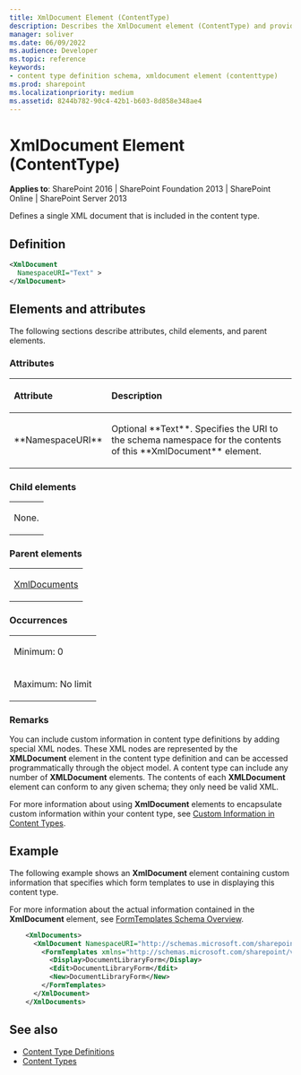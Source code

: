 ```yaml
---
title: XmlDocument Element (ContentType)
description: Describes the XmlDocument element (ContentType) and provides the element's definition, attributes, parent elements, remarks, and an example.
manager: soliver
ms.date: 06/09/2022
ms.audience: Developer
ms.topic: reference
keywords:
- content type definition schema, xmldocument element (contenttype)
ms.prod: sharepoint
ms.localizationpriority: medium
ms.assetid: 8244b782-90c4-42b1-b603-8d858e348ae4
---
```


# XmlDocument Element (ContentType)

**Applies to**: SharePoint 2016 | SharePoint Foundation 2013 | SharePoint Online | SharePoint Server 2013

Defines a single XML document that is included in the content type.

## Definition

```XML
<XmlDocument
  NamespaceURI="Text" >
</XmlDocument>
```

## Elements and attributes

The following sections describe attributes, child elements, and parent elements.

### Attributes

<table>
<colgroup>
<col width="20%" />
<col width="80%" />
</colgroup>
<thead>
<tr class="header">
<th align="left"><p>Attribute</p></th>
<th align="left"><p>Description</p></th>
</tr>
</thead>
<tbody>
<tr class="odd">
<td align="left"><p>**NamespaceURI**</p></td>
<td align="left"><p>Optional **Text**. Specifies the URI to the schema namespace for the contents of this **XmlDocument** element.</p></td>
</tr>
</tbody>
</table>

### Child elements

<table>
<colgroup>
<col width="100%" />
</colgroup>
<tbody>
<tr class="odd">
<td align="left"><p>None.</p></td>
</tr>
</tbody>
</table>

### Parent elements

<table>
<colgroup>
<col width="100%" />
</colgroup>
<tbody>
<tr class="odd">
<td align="left"><p><a href="xmldocuments-element-contenttype.md">XmlDocuments</a></p></td>
</tr>
</tbody>
</table>

### Occurrences

<table>
<colgroup>
<col width="100%" />
</colgroup>
<tbody>
<tr class="odd">
<td align="left"><p>Minimum: 0</p></td>
</tr>
<tr class="even">
<td align="left"><p>Maximum: No limit</p></td>
</tr>
</tbody>
</table>

### Remarks

You can include custom information in content type definitions by adding special XML nodes. These XML nodes are represented by the **XMLDocument** element in the content type definition and can be accessed programmatically through the object model. A content type can include any number of **XMLDocument** elements. The contents of each **XMLDocument** element can conform to any given schema; they only need be valid XML.

For more information about using **XmlDocument** elements to encapsulate custom information within your content type, see [Custom Information in Content Types](https://msdn.microsoft.com/library/83cc5cea-0422-4115-b330-2283283718d7(Office.15).aspx).

## Example

The following example shows an **XmlDocument** element containing custom information that specifies which form templates to use in displaying this content type.

For more information about the actual information contained in the **XmlDocument** element, see [FormTemplates Schema Overview](https://msdn.microsoft.com/library/88de244c-8d40-4f4d-953d-c7bbbc1dac24(Office.15).aspx).

```XML
    <XmlDocuments>
      <XmlDocument NamespaceURI="http://schemas.microsoft.com/sharepoint/v3/contenttype/forms">
        <FormTemplates xmlns="http://schemas.microsoft.com/sharepoint/v3/contenttype/forms">
          <Display>DocumentLibraryForm</Display>
          <Edit>DocumentLibraryForm</Edit>
          <New>DocumentLibraryForm</New>
        </FormTemplates>
      </XmlDocument>
    </XmlDocuments>
```

## See also

- [Content Type Definitions](content-type-definitions.md)
- [Content Types](https://msdn.microsoft.com/library/f5e56c7c-f699-466c-a7ad-3d91a7d219a1(Office.15).aspx)









